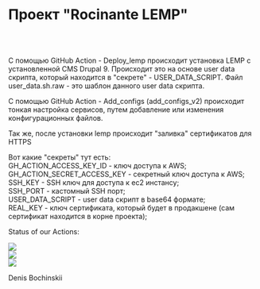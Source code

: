 <h1>Проект "Rocinante LEMP"</h1><br>
<br>
<p>
С помощью GitHub Action - Deploy_lemp происходит установка LEMP с установленной CMS Drupal 9. Происходит это на основе user data скрипта, который находится в "секрете" - USER_DATA_SCRIPT. Файл user_data.sh.raw - это шаблон данного user data скрипта.
</p>
<p>
С помощью GitHub Action - Add_configs (add_configs_v2) происходит тонкая настройка сервисов, путем добавление или изменения конфигурационных файлов.
</p>
<p>
Так же, после установки lemp происходит "заливка" сертификатов для HTTPS
</p>
<p>
Вот какие "секреты" тут есть:<br>
GH_ACTION_ACCESS_KEY_ID - ключ доступа к AWS;<br>
GH_ACTION_SECRET_ACCESS_KEY - секретный ключ доступа к AWS;<br>
SSH_KEY - SSH ключ для доступа к ec2 инстансу;<br>
SSH_PORT - кастомный SSH порт;<br>
USER_DATA_SCRIPT - user data скрипт в base64 формате;<br>
REAL_KEY - ключ сертификата, который будет в продакшене (сам сертификат находится в корне проекта);<br>
</p>
<p>
Status of our Actions:
</p>
<img src="https://github.com/bochinskii/rocinante-lemp/workflows/Deploy_lemp/badge.svg?branch=main"><br>
<img src="https://github.com/bochinskii/rocinante-lemp/workflows/add_configs_v2/badge.svg?branch=main"><br>
<img src="https://github.com/bochinskii/rocinante-lemp/workflows/Add_configs/badge.svg?branch=main"><br>
<p>
Denis Bochinskii
</p>
